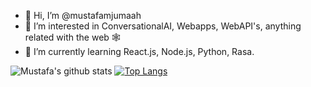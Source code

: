 - 👋 Hi, I’m @mustafamjumaah
- 👀 I’m interested in ConversationalAI, Webapps, WebAPI's, anything related with the web 🕸
- 🌱 I’m currently learning React.js, Node.js, Python, Rasa. 

<!---
mustafamjumaah/mustafamjumaah is a ✨ special ✨ repository because its `README.md` (this file) appears on your GitHub profile.
You can click the Preview link to take a look at your changes.
--->



![Mustafa's github stats](https://github-readme-stats.vercel.app/api?username=mustafamjumaah&count_private=true) 
[![Top Langs](https://github-readme-stats.vercel.app/api/top-langs/?username=mustafamjumaah&layout=compact)](https://github.com/anuraghazra/github-readme-stats)

